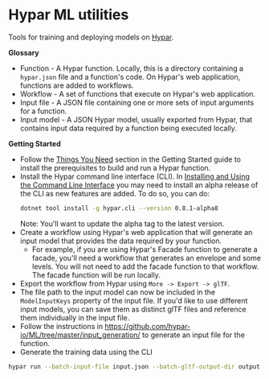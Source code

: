 # Hypar ML utilities

Tools for training and deploying models on [Hypar](https://hypar.io).

**Glossary**
- Function - A Hypar function. Locally, this is a directory containing a `hypar.json` file and a function's code. On Hypar's web application, functions are added to workflows.
- Workflow - A set of functions that execute on Hypar's web application.
- Input file - A JSON file containing one or more sets of input arguments for a function.
- Input model - A JSON Hypar model, usually exported from Hypar, that contains input data required by a function being executed locally.

**Getting Started**
- Follow the [Things You Need](https://hypar-io.github.io/Elements/C-Sharp.html#things-youll-need) section in the Getting Started guide to install the prerequisites to build and run a Hypar function.
- Install the Hypar command line interface (CLI). In [Installing and Using the Command Line Interface](https://hypar-io.github.io/Elements/C-Sharp.html#installing-and-using-the-hypar-command-line-interface-cli) you may need to install an alpha release of the CLI as new features are added. To do so, you can do:
  ```bash
  dotnet tool install -g hypar.cli --version 0.8.1-alpha8
  ```
  Note: You'll want to update the alpha tag to the latest version.
- Create a workflow using Hypar's web application that will generate an input model that provides the data required by your function. 
  - For example, if you are using Hypar's Facade function to generate a facade, you'll need a workflow that generates an envelope and some levels. You will not need to add the facade function to that workflow. The facade function will be run locally.
- Export the workflow from Hypar using `More -> Export -> glTF`.
- The file path to the input model can now be included in the `ModelInputKeys` property of the input file. If you'd like to use different input models, you can save them as distinct glTF files and reference them individually in the input file.
- Follow the instructions in https://github.com/hypar-io/ML/tree/master/input_generation/ to generate an input file for the function.
- Generate the training data using the CLI
```bash
hypar run --batch-input-file input.json --batch-gltf-output-dir output
```
